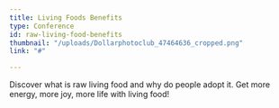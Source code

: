 ```yaml
---
title: Living Foods Benefits
type: Conference
id: raw-living-food-benefits
thumbnail: "/uploads/Dollarphotoclub_47464636_cropped.png"
link: "#"

---
```

Discover what is raw living food and why do people adopt it. Get more energy, more joy, more life with living food!